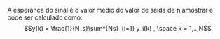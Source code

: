 A esperança do sinal é o valor médio do valor de saída de **n** amostrar e pode ser calculado como:
$$y(k) = \frac{1}{N_s}\sum^{Ns}_{i=1} y_i(k) , \space k = 1,..,N$$